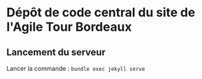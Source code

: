 ﻿# Dépôt de code central du site de l'Agile Tour Bordeaux

## Lancement du serveur

Lancer la commande : `bundle exec jekyll serve`